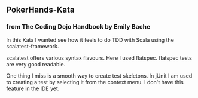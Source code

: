 ## PokerHands-Kata 
### from The Coding Dojo Handbook by Emily Bache
In this Kata I wanted see how it feels to do TDD with Scala using the scalatest-framework.

scalatest offers various syntax flavours. Here I used flatspec. flatspec tests are very good readable.

One thing I miss is a smooth way to create test skeletons. In jUnit I am used to creating a test by selecting it from the context menu.
I don't have this feature in the IDE yet.   